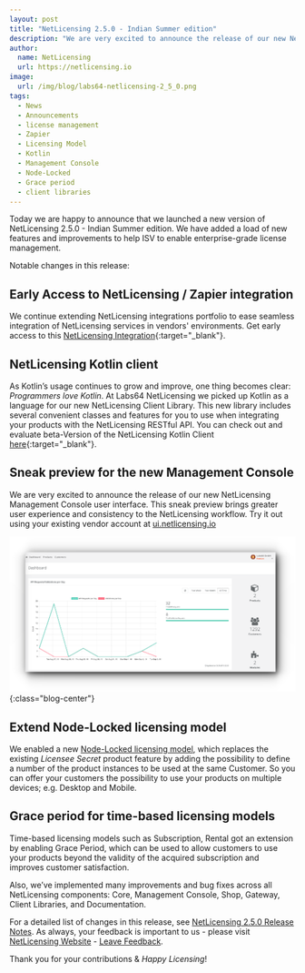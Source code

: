 ```yaml
---
layout: post
title: "NetLicensing 2.5.0 - Indian Summer edition"
description: "We are very excited to announce the release of our new NetLicensing Management Console user interface"
author:
  name: NetLicensing
  url: https://netlicensing.io
image:
  url: /img/blog/labs64-netlicensing-2_5_0.png
tags:
  - News
  - Announcements
  - license management
  - Zapier
  - Licensing Model
  - Kotlin
  - Management Console
  - Node-Locked
  - Grace period
  - client libraries
---
```


Today we are happy to announce that we launched a new version of NetLicensing 2.5.0 - Indian Summer edition.
We have added a load of new features and improvements to help ISV to enable enterprise-grade license management.

Notable changes in this release:

## Early Access to NetLicensing / Zapier integration

We continue extending NetLicensing integrations portfolio to ease seamless integration of NetLicensing services in vendors' environments.
Get early access to this [NetLicensing Integration](https://zapier.com/apps/netlicensing/integrations){:target="_blank"}.

## NetLicensing Kotlin client

As Kotlin’s usage continues to grow and improve, one thing becomes clear: *Programmers love Kotlin*.
At Labs64 NetLicensing we picked up Kotlin as a language for our new NetLicensing Client Library. This new library includes several convenient classes and features for you to use when integrating your products with the NetLicensing RESTful API.
You can check out and evaluate beta-Version of the NetLicensing Kotlin Client [here](https://github.com/Labs64/NetLicensingClient-kotlin){:target="_blank"}.

## Sneak preview for the new Management Console

We are very excited to announce the release of our new NetLicensing Management Console user interface.
This sneak preview brings greater user experience and consistency to the NetLicensing workflow.
Try it out using your existing vendor account at [ui.netlicensing.io](https://ui.netlicensing.io)

![NetLicensing Management Console](/img/blog/netlicensing-250-console.png "NetLicensing Management Console"){:class="blog-center"}

## Extend Node-Locked licensing model

We enabled a new [Node-Locked licensing model](http://l64.cc//nlNLK), which replaces the existing *Licensee Secret* product feature by adding the possibility to define a number of the product instances to be used at the same Customer. So you can offer your customers the possibility to use your products on multiple devices; e.g. Desktop and Mobile.

## Grace period for time-based licensing models

Time-based licensing models such as Subscription, Rental got an extension by enabling Grace Period, which can be used to allow customers to use your products beyond the validity of the acquired subscription and improves customer satisfaction.


Also, we’ve implemented many improvements and bug fixes across all NetLicensing components: Core, Management Console, Shop, Gateway, Client Libraries, and Documentation.

For a detailed list of changes in this release, see [NetLicensing 2.5.0 Release Notes](https://www.labs64.de/confluence/x/TAAdAQ).
As always, your feedback is important to us - please visit [NetLicensing Website](https://netlicensing.io) - [Leave Feedback](/contact/).

Thank you for your contributions & *Happy Licensing*!
